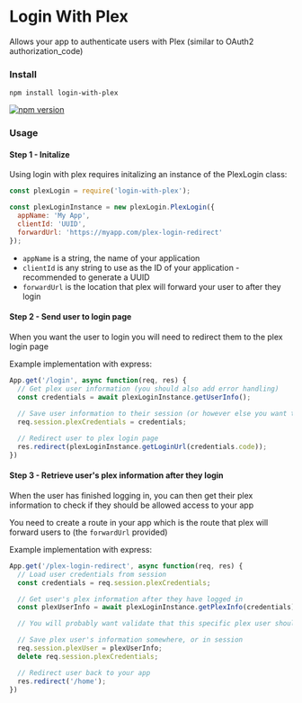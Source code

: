 # Login With Plex
Allows your app to authenticate users with Plex (similar to OAuth2 authorization_code)

### Install
`npm install login-with-plex`

[![npm version](https://badge.fury.io/js/login-with-plex.svg)](https://badge.fury.io/js/login-with-plex)

### Usage

#### Step 1 - Initalize
Using login with plex requires initalizing an instance of the PlexLogin class:

```javascript
const plexLogin = require('login-with-plex');

const plexLoginInstance = new plexLogin.PlexLogin({
  appName: 'My App',
  clientId: 'UUID',
  forwardUrl: 'https://myapp.com/plex-login-redirect'
});
```

* `appName` is a string, the name of your application
* `clientId` is any string to use as the ID of your application - recommended to generate a UUID
* `forwardUrl` is the location that plex will forward your user to after they login

#### Step 2 - Send user to login page
When you want the user to login you will need to redirect them to the plex login page

Example implementation with express:

```javascript
App.get('/login', async function(req, res) {
  // Get plex user information (you should also add error handling)
  const credentials = await plexLoginInstance.getUserInfo();
  
  // Save user information to their session (or however else you want to manage it)
  req.session.plexCredentials = credentials;

  // Redirect user to plex login page
  res.redirect(plexLoginInstance.getLoginUrl(credentials.code));
})
```

#### Step 3 - Retrieve user's plex information after they login
When the user has finished logging in, you can then get their plex information to check if they should be allowed access to your app

You need to create a route in your app which is the route that plex will forward users to (the `forwardUrl` provided)

Example implementation with express:

```javascript
App.get('/plex-login-redirect', async function(req, res) {
  // Load user credentials from session
  const credentials = req.session.plexCredentials;

  // Get user's plex information after they have logged in
  const plexUserInfo = await plexLoginInstance.getPlexInfo(credentials);

  // You will probably want validate that this specific plex user should have access to your app

  // Save plex user's information somewhere, or in session
  req.session.plexUser = plexUserInfo;
  delete req.session.plexCredentials;

  // Redirect user back to your app
  res.redirect('/home');
})
```
